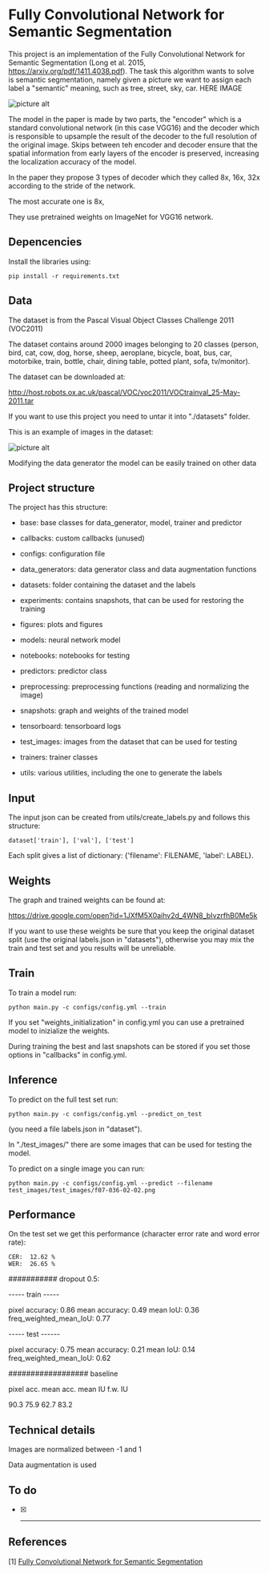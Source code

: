 # Fully Convolutional Network for Semantic Segmentation

This project is an implementation of the Fully Convolutional Network for Semantic Segmentation (Long et al. 2015, https://arxiv.org/pdf/1411.4038.pdf). The task this algorithm wants to solve is semantic segmentation, namely given a picture we want to assign each label a "semantic" meaning, such as tree, street, sky, car.   HERE IMAGE


![picture alt](https://github.com/giovanniguidi/Seq-2-Seq-OCR/blob/master/figures/seq2seq.png "")

The model in the paper is made by two parts, the "encoder" which is a standard convolutional network (in this case VGG16) and the decoder which is responsible to upsample the result of the decoder to the full resolution of the original image. Skips between teh encoder and decoder ensure that the spatial information from early layers of the encoder is preserved, increasing the localization accuracy of the model. 

In the paper they propose 3 types of decoder which they called 8x, 16x, 32x according to the stride of the network.

The most accurate one is 8x, 

They use pretrained weights on ImageNet for VGG16 network.


## Depencencies

Install the libraries using:
```
pip install -r requirements.txt 
```

## Data


The dataset is from the Pascal Visual Object Classes Challenge 2011 (VOC2011)

The dataset contains around 2000 images belonging to 20 classes (person, bird, cat, cow, dog, horse, sheep, aeroplane, bicycle, boat, bus, car, motorbike, train, bottle, chair, dining table, potted plant, sofa, tv/monitor). 

The dataset can be downloaded at:

http://host.robots.ox.ac.uk/pascal/VOC/voc2011/VOCtrainval_25-May-2011.tar

If you want to use this project you need to untar it into "./datasets" folder. 

This is an example of images in the dataset:

![picture alt](https://github.com/giovanniguidi/Seq-2-Seq-OCR/blob/master/test_images/b01-049-01-00.png "")

Modifying the data generator the model can be easily trained on other data


## Project structure

The project has this structure:

- base: base classes for data_generator, model, trainer and predictor 

- callbacks: custom callbacks (unused)

- configs: configuration file

- data_generators: data generator class and data augmentation functions

- datasets: folder containing the dataset and the labels

- experiments: contains snapshots, that can be used for restoring the training 

- figures: plots and figures

- models: neural network model

- notebooks: notebooks for testing 

- predictors: predictor class 

- preprocessing: preprocessing functions (reading and normalizing the image)

- snapshots: graph and weights of the trained model

- tensorboard: tensorboard logs

- test_images: images from the dataset that can be used for testing 

- trainers: trainer classes

- utils: various utilities, including the one to generate the labels


## Input

The input json can be created from utils/create_labels.py and follows this structure:

```
dataset['train'], ['val'], ['test']
```

Each split gives a list of dictionary: {'filename': FILENAME, 'label': LABEL}.


## Weights

The graph and trained weights can be found at:

https://drive.google.com/open?id=1JXfM5X0aihv2d_4WN8_bIvzrfhB0Me5k


If you want to use these weights be sure that you keep the original dataset split (use the original labels.json in "datasets"), otherwise you may mix the train and test set and you results will be unreliable.


## Train

To train a model run:

```
python main.py -c configs/config.yml --train
```

If you set "weights_initialization" in config.yml you can use a pretrained model to inizialize the weights. 

During training the best and last snapshots can be stored if you set those options in "callbacks" in config.yml.


## Inference 

To predict on the full test set run: 

```
python main.py -c configs/config.yml --predict_on_test
```

(you need a file labels.json in "dataset").


In "./test_images/" there are some images that can be used for testing the model. 

To predict on a single image you can run:

```
python main.py -c configs/config.yml --predict --filename test_images/test_images/f07-036-02-02.png
```


## Performance

On the test set we get this performance (character error rate and word error rate):

```
CER:  12.62 %
WER:  26.65 %
```

########### dropout 0.5:   

----- train ----- 

pixel accuracy: 0.86
mean accuracy: 0.49
mean IoU: 0.36
freq_weighted_mean_IoU: 0.77


----- test ------

pixel accuracy: 0.75
mean accuracy: 0.21
mean IoU: 0.14
freq_weighted_mean_IoU: 0.62

################## baseline


pixel acc.    mean acc.   mean IU     f.w. IU

90.3          75.9         62.7        83.2


## Technical details

Images are normalized between -1 and 1

Data augmentation is used



## To do

- [x] -----


## References


\[1\] [Fully Convolutional Network for Semantic Segmentation](https://arxiv.org/pdf/1411.4038.pdf)
